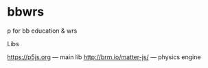# bbwrs
p for bb education &amp; wrs

Libs

https://p5js.org — main lib
http://brm.io/matter-js/ — physics engine
